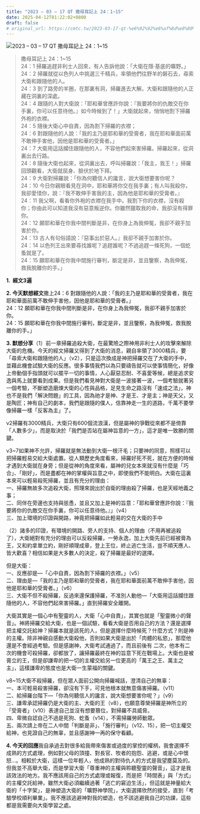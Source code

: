 ```yaml
---
title: "2023 – 03 – 17 QT 撒母耳記上 24：1~15"
date: 2025-04-12T01:22:02+0800
draft: false
# original_url: https://cmtc.tw/2023-03-17-qt-%e6%92%92%e6%af%8d%e8%80%b3%e8%a8%98%e4%b8%8a-24%ef%bc%9a115
---
```


![2023 – 03 – 17 QT 撒母耳記上 24：1~15](/images/qt.jpg  "2023 – 03 – 17 QT 撒母耳記上 24：1~15")

> 撒母耳記上 24：1~15  
> 24：1 掃羅追趕非利士人回來，有人告訴他說：「大衛在隱‧基底的曠野。」  
> 24：2 掃羅就從以色列人中挑選三千精兵，率領他們往野羊的磐石去，尋索大衛和跟隨他的人。  
> 24：3 到了路旁的羊圈，在那裏有洞，掃羅進去大解。大衛和跟隨他的人正藏在洞裏的深處。  
> 24：4 跟隨的人對大衛說：「耶和華曾應許你說：『我要將你的仇敵交在你手裏，你可以任意待他。』如今時候到了！」大衛就起來，悄悄地割下掃羅外袍的衣襟。  
> 24：5 隨後大衛心中自責，因為割下掃羅的衣襟；  
> 24：6 對跟隨他的人說：「我的主乃是耶和華的受膏者，我在耶和華面前萬不敢伸手害他，因他是耶和華的受膏者。」  
> 24：7 大衛用這話攔住跟隨他的人，不容他們起來害掃羅。掃羅起來，從洞裏出去行路。  
> 24：8 隨後大衛也起來，從洞裏出去，呼叫掃羅說：「我主，我王！」掃羅回頭觀看，大衛就屈身、臉伏於地下拜。  
> 24：9 大衛對掃羅說：「你為何聽信人的讒言，說大衛想要害你呢？  
> 24：10 今日你親眼看見在洞中，耶和華將你交在我手裏；有人叫我殺你，我卻愛惜你，說：『我不敢伸手害我的主，因為他是耶和華的受膏者。』  
> 24：11 我父啊，看看你外袍的衣襟在我手中。我割下你的衣襟，沒有殺你；你由此可以知道我沒有惡意叛逆你。你雖然獵取我的命，我卻沒有得罪你。  
> 24：12 願耶和華在你我中間判斷是非，在你身上為我伸冤，我卻不親手加害於你。  
> 24：13 古人有句俗語說：『惡事出於惡人。』我卻不親手加害於你。  
> 24：14 以色列王出來要尋找誰呢？追趕誰呢？不過追趕一條死狗，一個虼蚤就是了。  
> 24：15 願耶和華在你我中間施行審判，斷定是非，並且鑒察，為我伸冤，救我脫離你的手。」

**1.  經文3遍**

**2. 今天默想經文**撒上24：6 對跟隨他的人說：「我的主乃是耶和華的受膏者，我在耶和華面前萬不敢伸手害他，因他是耶和華的受膏者。」  
24：12 願耶和華在你我中間判斷是非，在你身上為我伸冤，我卻不親手加害於你。  
24：15 願耶和華在你我中間施行審判，斷定是非，並且鑒察，為我伸冤，救我脫離你的手。」

**3. 默想分享**（1）前一章掃羅追殺大衛，在最驚險之際神用非利士人的攻擊來解除大衛的危機。今天的經文掃羅又得到了大衛的消息，親自率領了3000精兵，要「尋索大衛和跟隨他的人」（v2），只是這次換成是神把掃羅交在了大衛的手中，並藉此機會試驗大衛的反應。很多事情我們以為只要禱告就可以使事情簡化，好像上帝動個手指頭就可以擺平一切的事情，人心厭惡忍耐、不喜愛等候，總是追求安逸與馬上就要看到成果。但是我們看見神對大衛是一波接著一波，一個考驗就著另一個考驗，不斷塑造磨煉大衛的心性與品格，足見生命之路沒有「速成之法」，神也不是我們「解決問題」的工具，因為祂才是神、才是王、才是主；神是天父，又是陶匠；神有自己的劇本，我們是跟隨的僕人，信靠神走一生的道路，千萬不要學像掃羅一樣「反客為主」了。

v2掃羅有3000精兵，大衛只有600個流浪漢，但是屬神的爭戰從來都不是倚靠「人數多少」，而是取決於「我們是否站在屬神旨意的一方」，這才是唯一致勝的關鍵。

v3~7如果神不允許，掃羅就是無法動到大衛一根汗毛；只要神的同意，照樣可以把掃羅輕易交給大衛處置。從人類歷史角度看來，掃羅好死不死，就在方便的時候才遇到大衛就在身旁；但是從神的角度來看，屬神的兒女本來就沒有什麼是「巧合」、「剛好」，而是盡都在神的掌權與旨意之中，即使我們不能明白。大衛在這裏本來可以輕易殺死掃羅，並且有充分的理由：  
一、掃羅無故多次追殺大衛，照理來說出於自衛的理由殺了掃羅，也是天經地義之事；  
二、同伴在旁邊也支持與慫恿，並且又加上是神的旨意：「耶和華曾應許你說：『我要將你的仇敵交在你手裏，你可以任意待他。』」（v4）  
三、加上環境的印證與開路，神竟把掃羅如此輕易的交在大衛的手中

（2）諸多的印證，有環境的開路、旁人的支持、個人的理由（不用再被追殺了），大衛絕對有充分的理由可以反殺掃羅，一勞永逸，加上大衛先前已經被膏為王，又和約拿單立約，剛好順理成章，登上王位，終止逃亡生活，豈不順天應人、皆大歡喜？相信如果是大多數人的決定，殺了掃羅是最好的選擇。

但是大衛：  
一、反應卻是—「心中自責，因為割下掃羅的衣襟。」（v5）  
二、理由是—「我的主乃是耶和華的受膏者，我在耶和華面前萬不敢伸手害他，因他是耶和華的受膏者。」（v6）  
三、大衛不但不殺掃羅，反過來還保護掃羅，不准別人動他—「大衛用這話攔住跟隨他的人，不容他們起來害掃羅。」直到掃羅安全離開。

大衛其實是一個心中有聖靈的人，大衛「心中自責」，其實也就是「聖靈微小的聲音」。神將掃羅交給大衛，也是一個試驗，看看大衛是否用自己的方法？還是選擇把主權交託給神？掃羅本就是該死的人，但是選擇什麼時候死？什麼方式？則是神的主權。除非神親自感動大衛殺他，否則如果大衛是出於「肉體的私慾」，那麼他還是不會經過考驗。但是感謝神，大衛考試通過了，而且前後有 二次，他本有二次的機會可殺掃羅，卻都放了，讓掃羅最終在神的旨意下死在戰場上。大衛也是被膏立的王，但是卻謙卑的把一切的主權交給另一位更高的「萬王之王、萬主之主」，這樣謙卑的態度也是大衛一生蒙福的關鍵。

v8~15大衛不殺掃羅，但在眾人面前公開向掃羅喊話，澄清自己的無辜：  
一、本可輕易殺害掃羅，卻沒有下手，可見他根本就無意傷害掃羅。（v11）  
二、給掃羅台階下—「你為何聽信人的讒言，說大衛想要害你呢？」（v9）  
三、謙卑承認掃羅仍是大衛的主、大衛的王（v8），也願意尊榮掃羅是神所立的「受膏者」（v10）表達自己並沒有想要篡位，對掃羅不具威脅。  
四、卑微自認自己不過是死狗、虼蚤（v14），不需掃羅勞師動眾。  
五、兩次請上帝在二人中間「判斷是非」、「施行審判」（v12、15），把一切主權交給神，也見證自己的無辜，並且感謝神一再的保守看顧。

**4. 今天的回應**我自承過去對很多給我帶來傷害或過度的掌控的權柄，我會選擇不成熟的方式處理，例如對父母的頂撞、對長官、牧者的抱怨、逃避，或是心中懷怒…。相較於大衛，這樣一位年輕人，他成熟的對待仇人的方式是我望塵莫及的。但我並不高舉大衛，而是學習大衛「尊重神的主權與聆聽聖靈的聲音」，這才是我該效法的地方。我不應該用自己的方式處理或報復，而是把「時間表」與「方式」的主權交託給神，雖然大衛必須繼續過著「逃亡的窘迫生活」，但這就是神量給大衛的「十字架」，是神塑造大衛的「曠野神學院」，大衛選擇欣然的接受，直到「考驗學校順利畢業」。我不應該逃避神對我的塑造，也不該逃避我自己的功課，這些都是我需要向大衛學習之處。